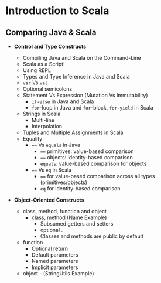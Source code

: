 # Introduction to Scala

## Comparing Java & Scala
* **Control and Type Constructs**
    * Compiling Java and Scala on the Command-Line
    * Scala as a Script!
    * Using REPL
    * Types and Type Inference in Java and Scala
    * ```var``` Vs ```val```
    * Optional semicolons
    * Statement Vs Expression (Mutation Vs Immutability)
        * ```if-else``` in Java and Scala
        * ```for```-loop in Java and ```for```-block, ```for-yield``` in Scala
    * Strings in Scala
        * Multi-line
        * Interpolation
    * Tuples and Multiple Assignments in Scala
    * Equality
        * `==` Vs `equals` in Java
            * `==` primitives: value-based comparison
            * `==` objects: identity-based comparison
            * `equals`: value-based comparison for objects
        * `==` Vs `eq` in Scala
            * `==` for value-based comparison across all types (primitives/objects)
            * `eq` for identity-based comparison

* **Object-Oriented Constructs**
    * class, method, function and object
        * class, method (Name Example)
            * Subsumed getters and setters
            * optional .
            * Classes and methods are public by default 
    * function 
        * Optional return
        * Default parameters
        * Named parameters
        * Implicit parameters
  * object - (StringUtils Example)
